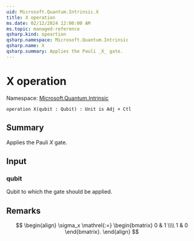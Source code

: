 ```yaml
---
uid: Microsoft.Quantum.Intrinsic.X
title: X operation
ms.date: 02/12/2024 12:00:00 AM
ms.topic: managed-reference
qsharp.kind: opeartion
qsharp.namespace: Microsoft.Quantum.Intrinsic
qsharp.name: X
qsharp.summary: Applies the Pauli _X_ gate.
---
```


# X operation

Namespace: [Microsoft.Quantum.Intrinsic](xref:Microsoft.Quantum.Intrinsic)

```qsharp
operation X(qubit : Qubit) : Unit is Adj + Ctl
```

## Summary
Applies the Pauli _X_ gate.

## Input
### qubit
Qubit to which the gate should be applied.

## Remarks
$$
\begin{align}
    \sigma_x \mathrel{:=}
    \begin{bmatrix}
        0 & 1 \\\\
        1 & 0
    \end{bmatrix}.
\end{align}
$$
